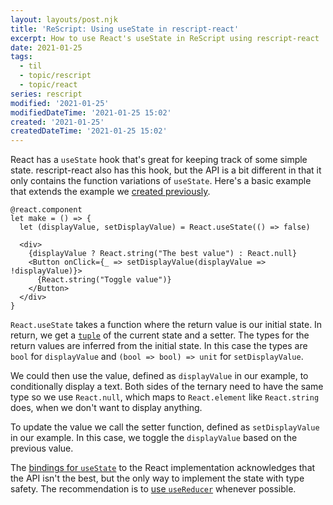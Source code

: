 ```yaml
---
layout: layouts/post.njk
title: 'ReScript: Using useState in rescript-react'
excerpt: How to use React's useState in ReScript using rescript-react
date: 2021-01-25
tags:
  - til
  - topic/rescript
  - topic/react
series: rescript
modified: '2021-01-25'
modifiedDateTime: '2021-01-25 15:02'
created: '2021-01-25'
createdDateTime: '2021-01-25 15:02'
---
```


React has a `useState` hook that's great for keeping track of some simple state. rescript-react also has this hook, but the API is a bit different in that it only contains the function variations of `useState`. Here's a basic example that extends the example we [created previously](/posts/using-react-components-in-rescript/).

```reasonml
@react.component
let make = () => {
  let (displayValue, setDisplayValue) = React.useState(() => false)

  <div>
    {displayValue ? React.string("The best value") : React.null}
    <Button onClick={_ => setDisplayValue(displayValue => !displayValue)}>
      {React.string("Toggle value")}
    </Button>
  </div>
}
```

`React.useState` takes a function where the return value is our initial state. In return, we get a [`tuple`](https://rescript-lang.org/docs/manual/latest/tuple) of the current state and a setter. The types for the return values are inferred from the initial state. In this case the types are `bool` for `displayValue` and `(bool => bool) => unit` for `setDisplayValue`.

We could then use the value, defined as `displayValue` in our example, to conditionally display a text. Both sides of the ternary need to have the same type so we use `React.null`, which maps to `React.element` like `React.string` does, when we don't want to display anything.

To update the value we call the setter function, defined as `setDisplayValue` in our example. In this case, we toggle the `displayValue` based on the previous value.

The [bindings for `useState`](https://github.com/reasonml/reason-react/blob/master/src/React.re#L192) to the React implementation acknowledges that the API isn't the best, but the only way to implement the state with type safety. The recommendation is to [use `useReducer`](/posts/using-usereducer-in-rescript-react/) whenever possible.
